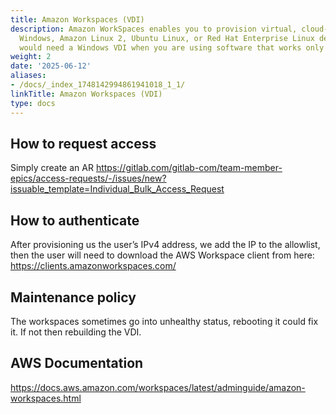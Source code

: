 ```yaml
---
title: Amazon Workspaces (VDI)
description: Amazon WorkSpaces enables you to provision virtual, cloud-based Microsoft
  Windows, Amazon Linux 2, Ubuntu Linux, or Red Hat Enterprise Linux desktops. You
  would need a Windows VDI when you are using software that works only with Windows.
weight: 2
date: '2025-06-12'
aliases:
- /docs/_index_1748142994861941018_1_1/
linkTitle: Amazon Workspaces (VDI)
type: docs
---
```


## How to request access

Simply create an AR https://gitlab.com/gitlab-com/team-member-epics/access-requests/-/issues/new?issuable_template=Individual_Bulk_Access_Request

## How to authenticate

After provisioning us the user’s IPv4 address, we add the IP to the allowlist, then the user will need to download the AWS Workspace client from here:
https://clients.amazonworkspaces.com/

## Maintenance policy

The workspaces sometimes go into unhealthy status, rebooting it could fix it. If not then rebuilding the VDI.

## AWS Documentation

https://docs.aws.amazon.com/workspaces/latest/adminguide/amazon-workspaces.html
